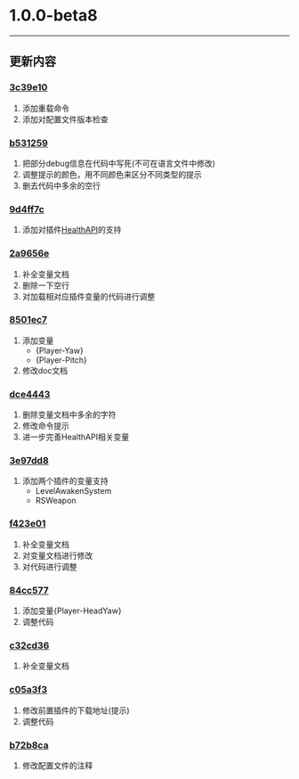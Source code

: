 # **1.0.0-beta8**
---
## **更新内容**
### [3c39e10](https://github.com/stevei5mc/NewTipsVariables/commit/3c39e10a5ec3afa31d9ece597d4e93509cd691d8)
1. 添加重载命令
2. 添加对配置文件版本检查
### [b531259](https://github.com/stevei5mc/NewTipsVariables/commit/b531259309bee23e689ec556d999ed52c255b132)
1. 把部分debug信息在代码中写死(不可在语言文件中修改)
2. 调整提示的颜色，用不同颜色来区分不同类型的提示
3. 删去代码中多余的空行
### [9d4ff7c](https://github.com/stevei5mc/NewTipsVariables/commit/9d4ff7cec5b3a74667c48bb2aa9ab548efd1f97b)
1. 添加对插件[HealthAPI](https://github.com/SmallasWater/HealthAPI)的支持
### [2a9656e](https://github.com/stevei5mc/NewTipsVariables/commit/2a9656e5ea9a77a1c9344edf00163ab8a188ce55)
1. 补全变量文档
2. 删除一下空行
3. 对加载相对应插件变量的代码进行调整
### [8501ec7](https://github.com/stevei5mc/NewTipsVariables/commit/8501ec72afe61edf22d375c9ec64fde57c9fc4c5)
1. 添加变量
    - {Player-Yaw}
    - {Player-Pitch}
2. 修改doc文档
### [dce4443](https://github.com/stevei5mc/NewTipsVariables/commit/dce4443c8f8f5dc59f2508cb107926d2ee19d4fa)
1. 删除变量文档中多余的字符
2. 修改命令提示
3. 进一步完善HealthAPI相关变量
### [3e97dd8](https://github.com/stevei5mc/NewTipsVariables/commit/3e97dd8c1c90592275c59c53b004a8fd9c0af3ff)
1. 添加两个插件的变量支持
    - LevelAwakenSystem
    - RSWeapon
### [f423e01](https://github.com/stevei5mc/NewTipsVariables/commit/f423e01c11d267fd90949e35f06da233f7be9826)
1. 补全变量文档
2. 对变量文档进行修改
3. 对代码进行调整
### [84cc577](https://github.com/stevei5mc/NewTipsVariables/commit/84cc577048a23f3894ebde1dba99398c713d1ced)
1. 添加变量{Player-HeadYaw}
2. 调整代码
### [c32cd36](https://github.com/stevei5mc/NewTipsVariables/commit/c32cd363f320993f38e413cc7aadd1b2ed7af51a)
1. 补全变量文档
### [c05a3f3](https://github.com/stevei5mc/NewTipsVariables/commit/c05a3f34fb299e454f5298ce3259145cd9ef783d)
1. 修改前置插件的下载地址(提示)
2. 调整代码
### [b72b8ca](https://github.com/stevei5mc/NewTipsVariables/commit/b72b8cacd0809a8280d862d1eb4aba5f0fad3eea)
1. 修改配置文件的注释
